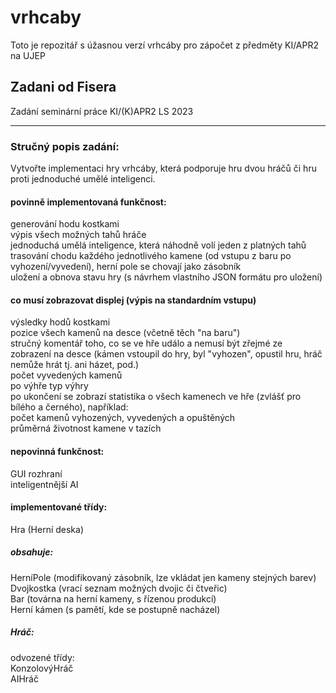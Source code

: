 # vrhcaby
Toto je repozitář s úžasnou verzí vrhcáby pro zápočet z předměty KI/APR2 na UJEP

## Zadani od Fisera  

Zadání seminární práce KI/(K)APR2 LS 2023

---
### Stručný popis zadání:
Vytvořte implementaci hry vrhcáby, která podporuje hru dvou hráčů či hru proti jednoduché umělé inteligenci.

#### povinně implementovaná funkčnost:  
generování hodu kostkami  
výpis všech možných tahů hráče  
jednoduchá umělá inteligence, která náhodně volí jeden z platných tahů  
trasování chodu každého jednotlivého kamene (od vstupu z baru po vyhození/vyvedení), herní pole se chovají jako zásobník    
uložení a obnova stavu hry (s návrhem vlastního JSON formátu pro uložení)  

#### co musí zobrazovat displej (výpis na standardním vstupu)  
výsledky hodů kostkami  
pozice všech kamenů na desce (včetně těch "na baru")  
stručný komentář toho, co se ve hře událo a nemusí být zřejmé ze zobrazení na desce (kámen vstoupil do hry, byl "vyhozen", opustil hru, hráč nemůže hrát tj. ani házet, pod.)  
počet vyvedených kamenů    
po výhře typ výhry  
po ukončení se zobrazí statistika o všech kamenech ve hře (zvlášť pro bílého a černého), například:  
počet kamenů vyhozených, vyvedených a opuštěných  
průměrná životnost kamene v tazích  

#### nepovinná funkčnost:  
GUI rozhraní  
inteligentnější AI  

#### implementované třídy:  
Hra (Herní deska)  
##### obsahuje:  
HerníPole (modifikovaný zásobník, lze vkládat jen kameny stejných barev)  
Dvojkostka (vrací seznam možných dvojic či čtveřic)  
Bar (továrna na herní kameny, s řízenou produkcí)  
Herní kámen (s pamětí, kde se postupně nacházel)  
##### Hráč:  
odvozené třídy:  
KonzolovýHráč  
AIHráč  
